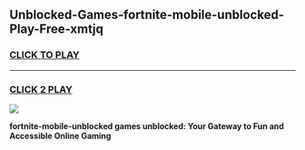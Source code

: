 
## Unblocked-Games-fortnite-mobile-unblocked-Play-Free-xmtjq
<h3>
<a href="https://premium76.site?title=fortnite-mobile-unblocked&ref=18A1">CLICK TO PLAY</a></h3>
<hr>

<h3>
<a href="https://premium76.site?title=fortnite-mobile-unblocked&ref=18A1">CLICK 2 PLAY</a>
  
</h3>

<a href="https://premium76.site?title=fortnite-mobile-unblocked&ref=18A1"><img src="https://clearcache.store/games.png"></a>


**fortnite-mobile-unblocked games unblocked: Your Gateway to Fun and Accessible Online Gaming**
